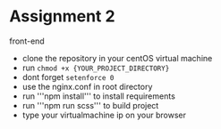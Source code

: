 
# Assignment 2
  front-end
  - clone the repository in your centOS virtual machine
  - run ```chmod +x {YOUR_PROJECT_DIRECTORY}```
  - dont forget ```setenforce 0```
  - use the nginx.conf in root directory 
  - run '''npm install''' to install requirements
  - run '''npm run scss''' to build project
  - type your virtualmachine ip on your browser
